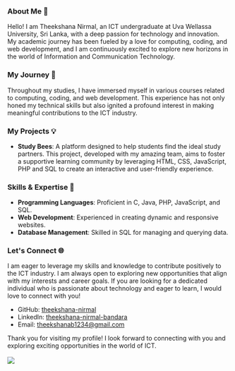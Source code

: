### About Me 👋

Hello! I am Theekshana Nirmal, an ICT undergraduate at Uva Wellassa University, Sri Lanka, with a deep passion for technology and innovation. My academic journey has been fueled by a love for computing, coding, and web development, and I am continuously excited to explore new horizons in the world of Information and Communication Technology.

### My Journey 🚀

Throughout my studies, I have immersed myself in various courses related to computing, coding, and web development. This experience has not only honed my technical skills but also ignited a profound interest in making meaningful contributions to the ICT industry.

### My Projects 💡

- **Study Bees**: A platform designed to help students find the ideal study partners. This project, developed with my amazing team, aims to foster a supportive learning community by leveraging HTML, CSS, JavaScript, PHP and SQL to create an interactive and user-friendly experience.

### Skills & Expertise 🔧

- **Programming Languages**: Proficient in C, Java, PHP, JavaScript, and SQL.
- **Web Development**: Experienced in creating dynamic and responsive websites.
- **Database Management**: Skilled in SQL for managing and querying data.

### Let's Connect 🌐

I am eager to leverage my skills and knowledge to contribute positively to the ICT industry. I am always open to exploring new opportunities that align with my interests and career goals. If you are looking for a dedicated individual who is passionate about technology and eager to learn, I would love to connect with you!

- GitHub: [theekshana-nirmal](https://github.com/theekshana-nirmal)
- LinkedIn: [theekshana-nirmal-bandara](https://www.linkedin.com/in/theekshana-nirmal-bandara/)
- Email: [theekshanab1234@gmail.com](theekshanab1234@gmail.com)

Thank you for visiting my profile! I look forward to connecting with you and exploring exciting opportunities in the world of ICT.
<br><br>
![](https://komarev.com/ghpvc/?username=theekshana-nirmal&color=green)
